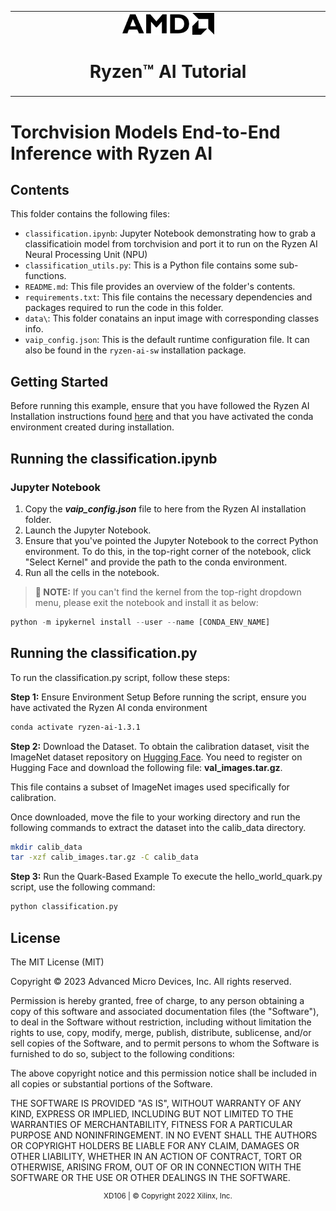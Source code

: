 <!--
Copyright © 2024 Advanced Micro Devices, Inc. All rights reserved.
SPDX-License-Identifier: MIT
-->

<table class="sphinxhide" width="100%">
 <tr width="100%">
    <td align="center"><img src="https://raw.githubusercontent.com/Xilinx/Image-Collateral/main/xilinx-logo.png" width="30%"/><h1> Ryzen™ AI Tutorial </h1>
    </td>
 </tr>
</table>

# Torchvision Models End-to-End Inference with Ryzen AI

## Contents

This folder contains the following files:

- `classification.ipynb`: Jupyter Notebook demonstrating how to grab a classificatioin model from torchvision and port it to run on the Ryzen AI Neural Processing Unit (NPU)
- `classification_utils.py`: This is a Python file contains some sub-functions.
- `README.md`: This file provides an overview of the folder's contents.
- `requirements.txt`: This file contains the necessary dependencies and packages required to run the code in this folder.
- `data\`: This folder conatains an input image with corresponding classes info.
- `vaip_config.json`: This is the default runtime configuration file. It can also be found in the `ryzen-ai-sw` installation package.

## Getting Started

Before running this example, ensure that you have followed the Ryzen AI Installation instructions found [here](https://ryzenai.docs.amd.com/en/latest/inst.html) and that you have activated the conda environment created during installation.

## Running the classification.ipynb

### Jupyter Notebook

1. Copy the ***vaip_config.json*** file to here from the Ryzen AI installation folder.
2. Launch the Jupyter Notebook.
3. Ensure that you've pointed the Jupyter Notebook to the correct Python environment. To do this, in the top-right corner of the notebook, click "Select Kernel" and provide the path to the conda environment.
4. Run all the cells in the notebook.

>**:pushpin: NOTE:** If you can't find the kernel from the top-right dropdown menu, please exit the notebook and install it as below:

```python
python -m ipykernel install --user --name [CONDA_ENV_NAME]
```

## Running the classification.py

To run the classification.py script, follow these steps:

**Step 1:** Ensure Environment Setup
Before running the script, ensure you have activated the Ryzen AI conda environment
```sh
conda activate ryzen-ai-1.3.1
```
**Step 2:** Download the Dataset.
To obtain the calibration dataset, visit the ImageNet dataset repository on [Hugging Face](https://huggingface.co/datasets/imagenet-1k/tree/main/data).
You need to register on Hugging Face and download the following file:
**val_images.tar.gz**.

This file contains a subset of ImageNet images used specifically for calibration.

Once downloaded, move the file to your working directory and run the following commands to extract the dataset into the calib_data directory.

```sh
mkdir calib_data
tar -xzf calib_images.tar.gz -C calib_data
```

**Step 3:** Run the Quark-Based Example
To execute the hello_world_quark.py script, use the following command:
```sh
python classification.py
```

## License

The MIT License (MIT)

Copyright © 2023 Advanced Micro Devices, Inc. All rights reserved.

Permission is hereby granted, free of charge, to any person obtaining a copy
of this software and associated documentation files (the "Software"), to deal
in the Software without restriction, including without limitation the rights
to use, copy, modify, merge, publish, distribute, sublicense, and/or sell
copies of the Software, and to permit persons to whom the Software is
furnished to do so, subject to the following conditions:

The above copyright notice and this permission notice shall be included in all
copies or substantial portions of the Software.

THE SOFTWARE IS PROVIDED "AS IS", WITHOUT WARRANTY OF ANY KIND, EXPRESS OR
IMPLIED, INCLUDING BUT NOT LIMITED TO THE WARRANTIES OF MERCHANTABILITY,
FITNESS FOR A PARTICULAR PURPOSE AND NONINFRINGEMENT. IN NO EVENT SHALL THE
AUTHORS OR COPYRIGHT HOLDERS BE LIABLE FOR ANY CLAIM, DAMAGES OR OTHER
LIABILITY, WHETHER IN AN ACTION OF CONTRACT, TORT OR OTHERWISE, ARISING FROM,
OUT OF OR IN CONNECTION WITH THE SOFTWARE OR THE USE OR OTHER DEALINGS IN THE
SOFTWARE.


<p align="center"><sup>XD106 | © Copyright 2022 Xilinx, Inc.</sup></p>
